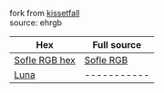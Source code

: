 fork from [kissetfall](https://github.com/kissetfall/keymap_hub)  
source: ehrgb  

| Hex           | Full source |
| --------------| ----------- |
| [Sofle RGB hex](https://github.com/kissetfall/keymap_hub/tree/main/sofle)| [Sofle RGB](https://github.com/kissetfall/qmk_firmware/tree/master/keyboards/sofle/keymaps/ehrgb)
| [Luna](https://github.com/HellSingCoder/qmk_firmware/tree/master/keyboards/sofle/keymaps/helltm) | ----------- |